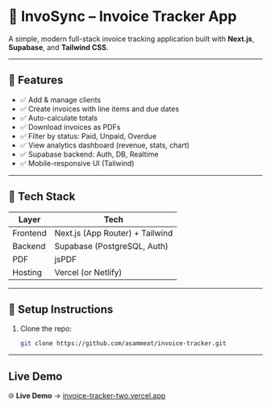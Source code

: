 # 🧾 InvoSync – Invoice Tracker App

A simple, modern full-stack invoice tracking application built with **Next.js**, **Supabase**, and **Tailwind CSS**. 

---

## 🔧 Features

- ✅ Add & manage clients
- ✅ Create invoices with line items and due dates
- ✅ Auto-calculate totals
- ✅ Download invoices as PDFs
- ✅ Filter by status: Paid, Unpaid, Overdue
- ✅ View analytics dashboard (revenue, stats, chart)
- ✅ Supabase backend: Auth, DB, Realtime
- ✅ Mobile-responsive UI (Tailwind)

---

## 🚀 Tech Stack

| Layer      | Tech                            |
|------------|----------------------------------|
| Frontend   | Next.js (App Router) + Tailwind |
| Backend    | Supabase (PostgreSQL, Auth)     |
| PDF        | jsPDF                            |
| Hosting    | Vercel (or Netlify)              |


---

## 🧠 Setup Instructions

1. Clone the repo:
   ```bash
   git clone https://github.com/asammeat/invoice-tracker.git
---
## Live Demo
🌐 **Live Demo** → [invoice-tracker-two.vercel.app](https://invoice-tracker-two.vercel.app/)

